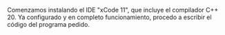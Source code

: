 Comenzamos instalando el IDE "xCode 11", que incluye el compilador C++ 20. 
Ya configurado y en completo funcionamiento, procedo a escribir el código del programa pedido.

